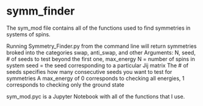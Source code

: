 # symm_finder
The sym_mod file contains all of the functions used to find symmetries in systems of spins.

Running Symmetry_Finder.py from the command line will return symmetries broked into the categories swap, anti_swap, and other
  Arguments: N, seed, # of seeds to test beyond the first one, max_energy
  N = number of spins in system
  seed = the seed corresponding to a particular Jij matrix
  The # of seeds specifies how many consecutive seeds you want to test for symmetries
  A max_energy of 0 corresponds to checking all energies, 1 corresponds to checking only the ground state

sym_mod.pyc is a Jupyter Notebook with all of the functions that I use.
